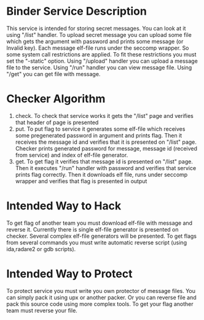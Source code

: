 # Binder Service Description

This service is intended for storing secret messages. You can look at it using "/list" handler. To upload secret message you can upload some file which gets the argument with password and prints some message (or Invalid key). Each message elf-file runs under the seccomp wrapper. So some system call restrictions are applied. To fit these restrictions you must set the "-static" option. Using "/upload" handler you can upload a message file to the service. Using "/run" handler you can view message file. Using "/get" you can get file with message.

# Checker Algorithm

1. check. To check that service works it gets the "/list" page and verifies that header of page is presented
2. put. To put flag to service it generates some elf-file which receives some pregenerated password in argument and prints flag. Then it receives the message id and verifies that it is presented on "/list" page. Checker prints generated password for message, message id (received from service) and index of elf-file generator.
3. get. To get flag it verifies that message id is presented on "/list" page. Then it executes "/run" handler with password and verifies that service prints flag correctly. Then it downloads elf file, runs under seccomp wrapper and verifies that flag is presented in output

# Intended Way to Hack

To get flag of another team you must download elf-file with message and reverse it. Currently there is single elf-file generator is presented on checker. Several complex elf-file generators will be presented.
To get flags from several commands you must write automatic reverse script (using ida,radare2 or gdb scripts).

# Intended Way to Protect

To protect service you must write you own protector of message files. You can simply pack it using upx or another packer. Or you can reverse file and pack this source code using more complex tools. To get your flag another team must reverse your file.

